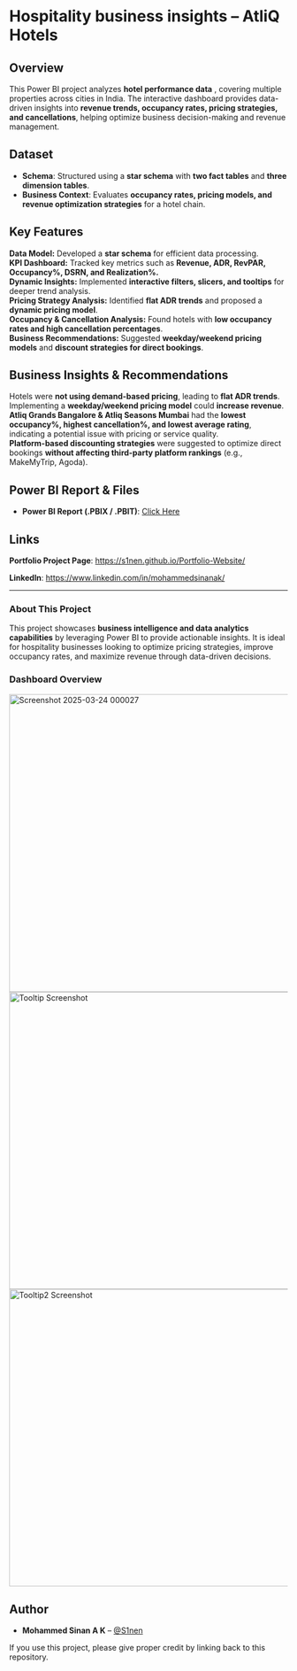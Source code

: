 # Hospitality business insights – AtliQ Hotels
## **Overview**
This Power BI project analyzes **hotel performance data** , covering multiple properties across cities in India. The interactive dashboard provides data-driven insights into **revenue trends, occupancy rates, pricing strategies, and cancellations**, helping optimize business decision-making and revenue management.

## **Dataset**
- **Schema**: Structured using a **star schema** with **two fact tables** and **three dimension tables**.
- **Business Context**: Evaluates **occupancy rates, pricing models, and revenue optimization strategies** for a hotel chain.

## **Key Features**
 **Data Model:** Developed a **star schema** for efficient data processing.  
 **KPI Dashboard:** Tracked key metrics such as **Revenue, ADR, RevPAR, Occupancy%, DSRN, and Realization%.**  
 **Dynamic Insights:** Implemented **interactive filters, slicers, and tooltips** for deeper trend analysis.  
 **Pricing Strategy Analysis:** Identified **flat ADR trends** and proposed a **dynamic pricing model**.  
 **Occupancy & Cancellation Analysis:** Found hotels with **low occupancy rates and high cancellation percentages**.  
 **Business Recommendations:** Suggested **weekday/weekend pricing models** and **discount strategies for direct bookings**.  

## **Business Insights & Recommendations**
 Hotels were **not using demand-based pricing**, leading to **flat ADR trends**.  
 Implementing a **weekday/weekend pricing model** could **increase revenue**.  
 **Atliq Grands Bangalore & Atliq Seasons Mumbai** had the **lowest occupancy%, highest cancellation%, and lowest average rating**, indicating a potential issue with 
  pricing or service quality.  
 **Platform-based discounting strategies** were suggested to optimize direct bookings **without affecting third-party platform rankings** (e.g., MakeMyTrip, Agoda).

## **Power BI Report & Files**
- **Power BI Report (.PBIX / .PBIT)**: [Click Here](https://app.powerbi.com/reportEmbed?reportId=f932816e-c6b5-4cfe-9764-0b61d873f5f1&autoAuth=true&ctid=ac96d080-3376-4e49-9cbc-95f21bf77faa)   

## **Links**  
 **Portfolio Project Page**: https://s1nen.github.io/Portfolio-Website/

 **LinkedIn**: https://www.linkedin.com/in/mohammedsinanak/

---
### **About This Project**
This project showcases **business intelligence and data analytics capabilities** by leveraging Power BI to provide actionable insights. It is ideal for hospitality businesses looking to optimize pricing strategies, improve occupancy rates, and maximize revenue through data-driven decisions.

### **Dashboard Overview**
<img width="538" alt="Screenshot 2025-03-24 000027" src="https://github.com/user-attachments/assets/a2d78618-74bd-4f87-9f77-4d6c76d58b25" />

<img width="537" alt="Tooltip Screenshot" src="https://github.com/user-attachments/assets/707e2d97-ed0e-4dac-995b-800421e4b5b7" />

<img width="537" alt="Tooltip2 Screenshot" src="https://github.com/user-attachments/assets/55ed5e6b-0e00-4351-8df2-dc4de7278980" />

## Author

- **Mohammed Sinan A K** – [@S1nen](https://github.com/S1nen)

If you use this project, please give proper credit by linking back to this repository.
